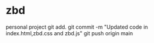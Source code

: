 # zbd
personal project
git add.
git commit -m "Updated code in index.html,zbd.css and zbd.js"
git push origin main
